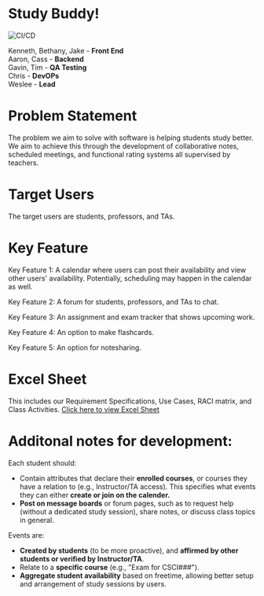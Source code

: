 # Study Buddy!

![CI/CD](https://github.com/copyrightissue/UM-Study-App/actions/workflows/main.yml/badge.svg)

Kenneth, Bethany, Jake - **Front End**  
Aaron, Cass - **Backend**  
Gavin, Tim - **QA Testing**  
Chris - **DevOPs**  
Weslee - **Lead**  

# Problem Statement
The problem we aim to solve with software is helping students study better. We aim to achieve this through the development of collaborative notes, scheduled meetings, and functional rating systems all supervised by teachers.

# Target Users 
The target users are students, professors, and TAs. 

# Key Feature
Key Feature 1: A calendar where users can post their availability and view other users' availability. Potentially, scheduling may happen in the calendar as well.

Key Feature 2: A forum for students, professors, and TAs to chat.

Key Feature 3: An assignment and exam tracker that shows upcoming work. 

Key Feature 4: An option to make flashcards.

Key Feature 5: An option for notesharing.

# Excel Sheet
This includes our Requirement Specifications, Use Cases, RACI matrix, and Class Activities. 
[Click here to view Excel Sheet](https://umconnectumt-my.sharepoint.com/:x:/g/personal/co203478_umconnect_umt_edu/ERfprmCjOOVGu49aVgMHzZoBoFenHxLvq8Huw3K23HaogQ?e=cNGKJi) 

# Additonal notes for development: 
Each student should: 
- Contain attributes that declare their **enrolled courses**, or courses they have a relation to (e.g., Instructor/TA access). This specifies what events they can either **create or join on the calender.**
- **Post on message boards** or forum pages, such as to request help (without a dedicated study session), share notes, or discuss class topics in general.

Events are:
- **Created by students** (to be more proactive), and **affirmed by other students or verified by Instructor/TA**.
- Relate to a **specific course** (e.g., "Exam for CSCI###").
- **Aggregate student availability** based on freetime, allowing better setup and arrangement of study sessions by users.

